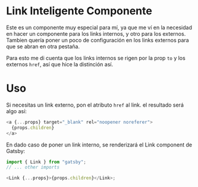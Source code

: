 # Link Inteligente Componente

Este es un componente muy especial para mí, ya que me ví en la necesidad en hacer un componente para los links internos,
y otro para los externos. Tambien quería poner un poco de configuración en los links externos para que se abran en otra pestaña.

Para esto me di cuenta que los links internos se rigen por la prop `to` y los externos `href`, así que hice la distinción así.

# Uso

Si necesitas un link externo, pon el atributo `href` al link. el resultado será algo así:

```js
<a {...props} target="_blank" rel="noopener noreferer">
  {props.children}
</a>
```

En dado caso de poner un link interno, se renderizará el Link component de Gatsby:

```js
import { Link } from "gatsby";
// ... other imports

<Link {...props}>{props.children}</Link>;
```
